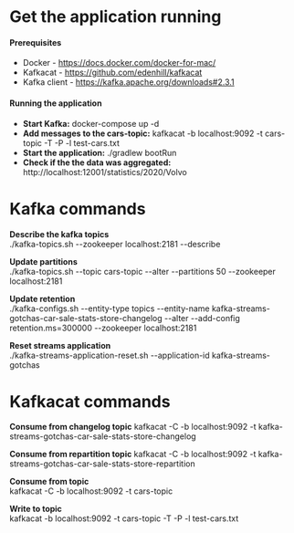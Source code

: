 # Get the application running

#### Prerequisites
* Docker - https://docs.docker.com/docker-for-mac/
* Kafkacat - https://github.com/edenhill/kafkacat
* Kafka client - https://kafka.apache.org/downloads#2.3.1

#### Running the application
* **Start Kafka:** docker-compose up -d
* **Add messages to the cars-topic:** kafkacat -b localhost:9092 -t cars-topic -T -P -l test-cars.txt
* **Start the application:** ./gradlew bootRun
* **Check if the the data was aggregated:** http://localhost:12001/statistics/2020/Volvo

# Kafka commands

**Describe the kafka topics**  
./kafka-topics.sh --zookeeper localhost:2181 --describe

**Update partitions**  
./kafka-topics.sh --topic cars-topic --alter --partitions 50 --zookeeper localhost:2181

**Update retention**  
./kafka-configs.sh --entity-type topics --entity-name kafka-streams-gotchas-car-sale-stats-store-changelog --alter --add-config retention.ms=300000 --zookeeper localhost:2181

**Reset streams application**  
./kafka-streams-application-reset.sh --application-id kafka-streams-gotchas

# Kafkacat commands

**Consume from changelog topic**
kafkacat -C -b localhost:9092 -t kafka-streams-gotchas-car-sale-stats-store-changelog

**Consume from repartition topic**
kafkacat -C -b localhost:9092 -t kafka-streams-gotchas-car-sale-stats-store-repartition

**Consume from topic**  
kafkacat -C -b localhost:9092 -t cars-topic

**Write to topic**  
kafkacat -b localhost:9092 -t cars-topic -T -P -l test-cars.txt